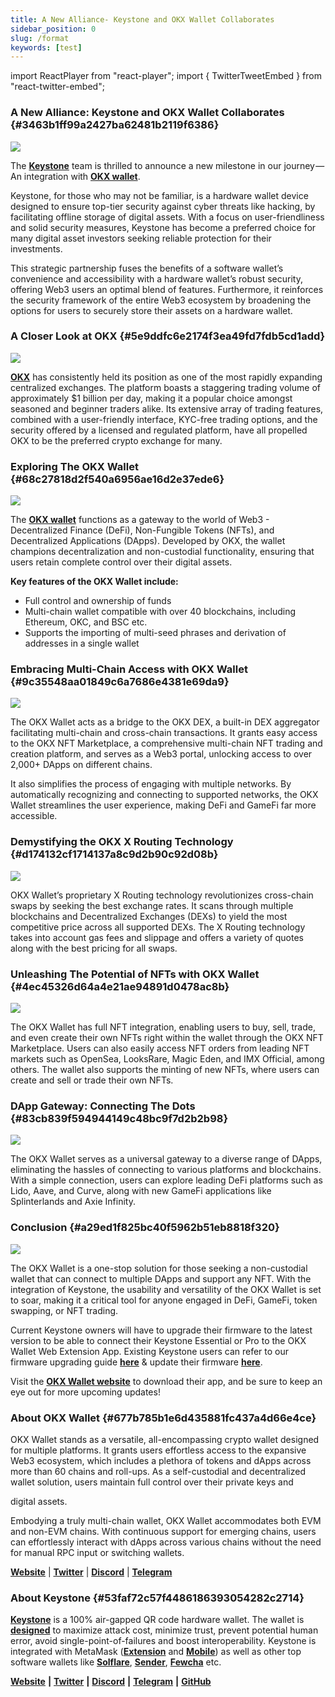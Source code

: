 ```yaml
---
title: A New Alliance- Keystone and OKX Wallet Collaborates
sidebar_position: 0
slug: /format
keywords: [test]
---
```


import ReactPlayer from "react-player";
import { TwitterTweetEmbed } from "react-twitter-embed";

### A New Alliance: Keystone and OKX Wallet Collaborates {#3463b1ff99a2427ba62481b2119f6386}


![](./18617058.jpg)


The [**Keystone**](https://twitter.com/KeystoneWallet) team is thrilled to announce a new milestone in our journey — An integration with [**OKX wallet**](https://www.okx.com/web3).


Keystone, for those who may not be familiar, is a hardware wallet device designed to ensure top-tier security against cyber threats like hacking, by facilitating offline storage of digital assets. With a focus on user-friendliness and solid security measures, Keystone has become a preferred choice for many digital asset investors seeking reliable protection for their investments.


This strategic partnership fuses the benefits of a software wallet’s convenience and accessibility with a hardware wallet’s robust security, offering Web3 users an optimal blend of features. Furthermore, it reinforces the security framework of the entire Web3 ecosystem by broadening the options for users to securely store their assets on a hardware wallet.



<div
  style={{
    display: 'flex',
    justifyContent: 'center',
  }}
>
  <div style={{
    maxWidth: '420px',
    width: '100%',
  }}>
    <TwitterTweetEmbed tweetId="1673722864347004930" />
  </div>
</div>



### A Closer Look at OKX {#5e9ddfc6e2174f3ea49fd7fdb5cd1add}


![](./335911436.png)


[**OKX**](https://www.okx.com/) has consistently held its position as one of the most rapidly expanding centralized exchanges. The platform boasts a staggering trading volume of approximately $1 billion per day, making it a popular choice amongst seasoned and beginner traders alike. Its extensive array of trading features, combined with a user-friendly interface, KYC-free trading options, and the security offered by a licensed and regulated platform, have all propelled OKX to be the preferred crypto exchange for many.


### Exploring The OKX Wallet {#68c27818d2f540a6956ae16d2e37ede6}


![](./1187820247.png)


The [**OKX wallet**](https://www.okx.com/web3) functions as a gateway to the world of Web3 - Decentralized Finance (DeFi), Non-Fungible Tokens (NFTs), and Decentralized Applications (DApps). Developed by OKX, the wallet champions decentralization and non-custodial functionality, ensuring that users retain complete control over their digital assets.


**Key features of the OKX Wallet include:**

- Full control and ownership of funds
- Multi-chain wallet compatible with over 40 blockchains, including Ethereum, OKC, and BSC etc.
- Supports the importing of multi-seed phrases and derivation of addresses in a single wallet


<div
  style={{
    position: 'relative',
    paddingTop: '56.25%',
  }}
>
  <ReactPlayer
    url="https://www.youtube.com/watch?v=NOE87kNelA4&t=1s"
    width="100%"
    height="100%"
    style={{
      position: 'absolute',
      top: 0,
      left: 0,
    }}
  />
</div>


### Embracing Multi-Chain Access with OKX Wallet {#9c35548aa01849c6a7686e4381e69da9}


![](./1607721247.png)


The OKX Wallet acts as a bridge to the OKX DEX, a built-in DEX aggregator facilitating multi-chain and cross-chain transactions. It grants easy access to the OKX NFT Marketplace, a comprehensive multi-chain NFT trading and creation platform, and serves as a Web3 portal, unlocking access to over 2,000+ DApps on different chains.


It also simplifies the process of engaging with multiple networks. By automatically recognizing and connecting to supported networks, the OKX Wallet streamlines the user experience, making DeFi and GameFi far more accessible.



<div
  style={{
    display: 'flex',
    justifyContent: 'center',
  }}
>
  <div style={{
    maxWidth: '420px',
    width: '100%',
  }}>
    <TwitterTweetEmbed tweetId="1673234579715665921" />
  </div>
</div>



### Demystifying the OKX X Routing Technology {#d174132cf1714137a8c9d2b90c92d08b}


![](./1159531662.png)


OKX Wallet’s proprietary X Routing technology revolutionizes cross-chain swaps by seeking the best exchange rates. It scans through multiple blockchains and Decentralized Exchanges (DEXs) to yield the most competitive price across all supported DEXs. The X Routing technology takes into account gas fees and slippage and offers a variety of quotes along with the best pricing for all swaps.



<div
  style={{
    position: 'relative',
    paddingTop: '56.25%',
  }}
>
  <ReactPlayer
    url="https://www.youtube.com/watch?v=dAFd5GEQ8N0"
    width="100%"
    height="100%"
    style={{
      position: 'absolute',
      top: 0,
      left: 0,
    }}
  />
</div>


### Unleashing The Potential of NFTs with OKX Wallet {#4ec45326d64a4e21ae94891d0478ac8b}


![](./1875141102.png)


The OKX Wallet has full NFT integration, enabling users to buy, sell, trade, and even create their own NFTs right within the wallet through the OKX NFT Marketplace. Users can also easily access NFT orders from leading NFT markets such as OpenSea, LooksRare, Magic Eden, and IMX Official, among others. The wallet also supports the minting of new NFTs, where users can create and sell or trade their own NFTs.



<div
  style={{
    position: 'relative',
    paddingTop: '56.25%',
  }}
>
  <ReactPlayer
    url="https://www.youtube.com/watch?v=ixRIoGfbmTI&t=90s"
    width="100%"
    height="100%"
    style={{
      position: 'absolute',
      top: 0,
      left: 0,
    }}
  />
</div>


### DApp Gateway: Connecting The Dots {#83cb839f594944149c48bc9f7d2b2b98}


![](./661780453.png)


The OKX Wallet serves as a universal gateway to a diverse range of DApps, eliminating the hassles of connecting to various platforms and blockchains. With a simple connection, users can explore leading DeFi platforms such as Lido, Aave, and Curve, along with new GameFi applications like Splinterlands and Axie Infinity.


### Conclusion {#a29ed1f825bc40f5962b51eb8818f320}


![](./160300516.png)


The OKX Wallet is a one-stop solution for those seeking a non-custodial wallet that can connect to multiple DApps and support any NFT. With the integration of Keystone, the usability and versatility of the OKX Wallet is set to soar, making it a critical tool for anyone engaged in DeFi, GameFi, token swapping, or NFT trading.


Current Keystone owners will have to upgrade their firmware to the latest version to be able to connect their Keystone Essential or Pro to the OKX Wallet Web Extension App. Existing Keystone users can refer to our firmware upgrading guide [**here**](https://bit.ly/3yvP6t8) & update their firmware [**here**](https://keyst.one/firmware?locale=en).


Visit the [**OKX Wallet website**](https://www.okx.com/web3) to download their app, and be sure to keep an eye out for more upcoming updates!



<div
  style={{
    display: 'flex',
    justifyContent: 'center',
  }}
>
  <div style={{
    maxWidth: '420px',
    width: '100%',
  }}>
    <TwitterTweetEmbed tweetId="1673677559295295491" />
  </div>
</div>



### About OKX Wallet {#677b785b1e6d435881fc437a4d66e4ce}


OKX Wallet stands as a versatile, all-encompassing crypto wallet designed for multiple platforms. It grants users effortless access to the expansive Web3 ecosystem, which includes a plethora of tokens and dApps across more than 60 chains and roll-ups. As a self-custodial and decentralized wallet solution, users maintain full control over their private keys and


digital assets.


Embodying a truly multi-chain wallet, OKX Wallet accommodates both EVM and non-EVM chains. With continuous support for emerging chains, users can effortlessly interact with dApps across various chains without the need for manual RPC input or switching wallets.


[**Website**](https://www.okx.com/web3) | [**Twitter**](https://twitter.com/okxweb3) | [**Discord**](https://discord.com/invite/em57qYyEVt) | [**Telegram**](https://t.me/OKCNetwork)


### About Keystone {#53faf72c57f4486186393054282c2714}


[**Keystone**](https://keyst.one/) is a 100% air-gapped QR code hardware wallet. The wallet is [**designed**](https://blog.keyst.one/keystone-product-design-principles-cd833bc11125) to maximize attack cost, minimize trust, prevent potential human error, avoid single-point-of-failures and boost interoperability. Keystone is integrated with MetaMask ([**Extension**](https://twitter.com/MetaMask/status/1469351219290382341) and [**Mobile**](https://twitter.com/MetaMask/status/1517256930389110785)) as well as other top software wallets like [**Solflare**](https://twitter.com/KeystoneWallet/status/1536713613175496704?s=20&t=ARJFK2l8SSXITIVhjijGzw), [**Sender**](https://twitter.com/SenderWallet/status/1564894871445446657?s=20&t=ARJFK2l8SSXITIVhjijGzw), [**Fewcha**](https://twitter.com/KeystoneWallet/status/1582186370209939456?s=20&t=ARJFK2l8SSXITIVhjijGzw) etc.


[**Website**](https://keyst.one/) **|** [**Twitter**](https://twitter.com/KeystoneWallet) **|** [**Discord**](https://keyst.one/discord) **|** [**Telegram**](https://t.me/KeystoneWallet) **|** [**GitHub**](https://github.com/KeystoneHQ)

